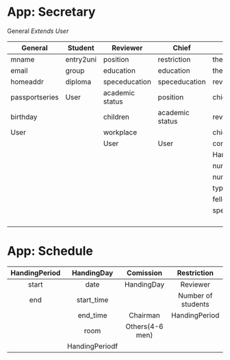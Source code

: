 
# App: Secretary
General   _Extends User_

|   **General**    |    **Student**    |    **Reviewer**    |   **Chief**   |   **Diploma**      |
|------------------|-------------------|--------------------|---------------|--------------------|
|       mname      |    entry2uni      |      position      | restriction   |    theme           |
|       email      |     group         |      education     | education     |   theme_eng        |
|       homeaddr   |     diploma       |      speceducation |speceducation  |   reviewer         |
|  passportseries  |     User          |academic status     | position      |   chief            |
|       birthday   |                   |  children          |academic status|   reviewermark     |
|      User        |                   |  workplace         |               |   chiefmark        |
|                  |                   |  User              |    User       |   commissionmark   |
|                  |                   |                    |               |   HandingDay       |
|                  |                   |                    |               |   numberofpages    |
|                  |                   |                    |               |   numberofslides   |
|                  |                   |                    |               |   type             |
|                  |                   |                    |               |   fellowship       |
|                  |                   |                    |               |specialcircumstances|
|                  |                   |                    |               |                    |
|                  |                   |                    |               |                    |
|                  |                   |                    |               |                    |
|                  |                   |                    |               |                    |


# App: Schedule
|    **HandingPeriod**    |    **HandingDay**    |    **Comission**    |    **Restriction**    |
|:-----------------------:|:--------------------:|:-------------------:|:---------------------:|
|     start               |     date             |      HandingDay     |     Reviewer          |
|     end                 |     start_time       |                     |     Number of students|
|                         |     end_time         | Chairman            |     HandingPeriod     |
|                         |     room             | Others(4-6 men)     |                       |
|                         |     HandingPeriodf   |                     |                       |
